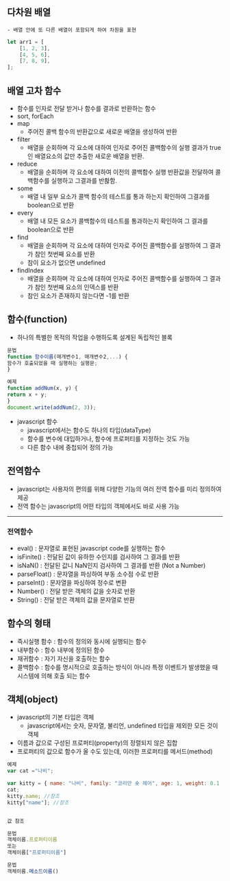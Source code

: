 ## 다차원 배열

    - 배열 안에 또 다른 배열이 포함되게 하여 차원을 표현

```javascript
let arr1 = [
    [1, 2, 3],
    [4, 5, 6],
    [7, 8, 9],
];
```

## 배열 고차 함수

-   함수를 인자로 전달 받거나 함수를 결과로 반환하는 함수
    <br>
-   sort, forEach
-   map
    -   주어진 콜백 함수의 반환값으로 새로운 배열을 생성하여 반환
-   filter
    -   배열을 순회하며 각 요소에 대하여 인자로 주어진 콜백함수의 실행 결과가 true인 배열요소의 값만 추출한 새로운 배열을 반환.
-   reduce
    -   배열을 순회하며 각 요소에 대하여 이전의 콜백함수 실행 반환값을 전달하여 콜백함수를 실행하고 그결과를 반홚함.
-   some
    -   배열 내 일부 요소가 콜백 함수의 테스트를 통과 하는지 확인하여 그결과를 boolean으로 반환
-   every
    -   배열 내 모든 요소가 콜백함수의 테스트를 통과하는지 확인하여 그 결과를 boolean으로 반환
-   find
    -   배열을 순회하며 각 요소에 대하여 인자로 주어진 콜백함수를 실행하여 그 결과가 참인 첫번째 요소를 반환
    -   참이 요소가 없으면 undefined
-   findIndex
    -   배열을 순회하며 각 요소에 대하여 인자로 주어진 콜백함수를 실행하여 그 결과가 참인 첫번째 요소의 인덱스를 반환
    -   참인 요소가 존재하지 않는다면 -1를 반환

## 함수(function)

-   하나의 특별한 목적의 작업을 수행하도록 설계된 독립적인 블록

```javascript
문법
function 함수이름(매개변수1, 매개변수2,...) {
함수가 호출되었을 때 실행하는 실행문;
}

예제
function addNum(x, y) {
return x + y;
}
document.write(addNum(2, 3));
```

-   javascript 함수
    -   javascript에서는 함수도 하나의 타입(dataType)
    -   함수를 변수에 대입하거나, 함수에 프로퍼티를 지정하는 것도 가능
    -   다른 함수 내에 중첩되어 정의 가능

## 전역함수

-   javascript는 사용자의 편의를 위해 다양한 기능의 여러 전역 함수를 미리 정의하여 제공
-   전역 함수는 javascript의 어떤 타입의 객체에서도 바로 사용 가능

---

### 전역함수

-   eval() : 문자열로 표현된 javascript code를 실행하는 함수
-   isFinite() : 전달된 값이 유하한 수인지를 검사하여 그 결과를 반환
-   isNaN() : 전달된 값니 NaN인지 검사하여 그 결과를 반환 (Not a Number)
-   parseFloat() : 문자열을 파싱하여 부동 소수점 수로 반환
-   parseInt() : 문자열을 파싱하여 정수로 변환
-   Number() : 전달 받은 객체의 값을 숫자로 반환
-   String() : 전달 받은 객체의 값을 문자열로 반환

## 함수의 형태

-   즉시실행 함수 : 함수의 정의와 동시에 실행되는 함수
-   내부함수 : 함수 내부에 정의된 함수
-   재귀함수 : 자기 자신을 호출하는 함수
-   콜백함수 : 함수를 명시적으로 호출하는 방식이 아니라 특정 이벤트가 발생했을 때 시스템에 의해 호출 되는 함수

## 객체(object)

-   javascript의 기본 타입은 객체
    -   javascript에서는 숫자, 문자열, 불리언, undefined 타입을 제외한 모든 것이 객체
-   이름과 값으로 구성된 프로퍼티(property)의 정렬되지 않은 집합
-   프로퍼티의 값으로 함수가 올 수도 있는데, 이러한 프로퍼티를 메서드(method)

```javascript
예제
var cat ="나비";

var kitty = { name: "나비", family: "코리안 숏 헤어", age: 1, weight: 0.1 };
cat;
kitty.name; //참조
kitty["name"]; //참조


값 참조

문법
객체이름.프로퍼티이름
또는
객체이름["프로퍼티이름"]

문법
객체이름.메소드이름()
```
